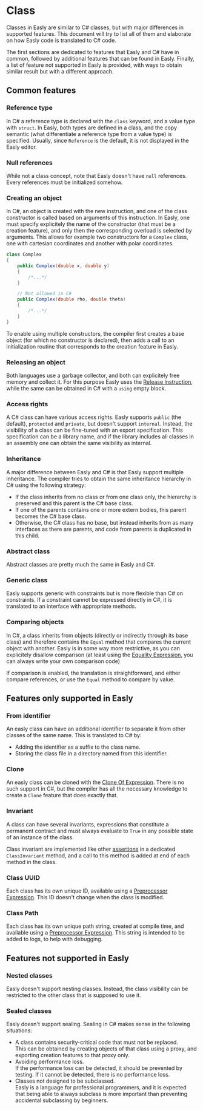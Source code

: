 # Class

Classes in Easly are similar to C# classes, but with major differences in supported features. This document will try to list all of them and elaborate on how Easly code is translated to C# code.

The first sections are dedicated to features that Easly and C# have in common, followed by additional features that can be found in Easly. Finally, a list of feature not supported in Easly is provided, with ways to obtain similar result but with a different approach.

## Common features

### Reference type

In C# a reference type is declared with the `class` keyword, and a value type with `struct`. In Easly, both types are defined in a class, and the copy semantic (what differentiate a reference type from a value type) is specified. Usually, since `Reference` is the default, it is not displayed in the Easly editor.

### Null references

While not a class concept, note that Easly doesn't have `null` references. Every references must be initialized somehow.

### Creating an object

In C#, an object is created with the new instruction, and one of the class constructor is called based on arguments of this instruction. In Easly, one must specify explicitely the name of the constructor (that must be a creation feature), and only then the corresponding overload is selected by arguments. This allows for example two constructors for a `Complex` class, one with cartesian coordinates and another with polar coordinates.

```csharp
class Complex
{
	public Complex(double x, double y)
	{
		/*...*/
	}

	// Not allowed in C#
	public Complex(double rho, double theta)
	{
		/*...*/
	}
}
```

To enable using multiple constructors, the compiler first creates a base object (for which no constructor is declared), then adds a call to an initialization routine that corresponds to the creation feature in Easly.

### Releasing an object

Both languages use a garbage collector, and both can explicitely free memory and collect it. For this purpose Easly uses the [Release Instruction](https://github.com/dlebansais/Easly-Language/blob/master/Doc/Nodes/Instruction/ReleaseInstruction.md), while the same can be obtained in C# with a `using` empty block.

### Access rights

A C# class can have various access rights. Easly supports `public` (the default), `protected` and `private`, but doesn't support `internal`. Instead, the visibility of a class can be fine-tuned with an export specification. This specification can be a library name, and if the library includes all classes in an assembly one can obtain the same visibility as internal.

### Inheritance

A major difference between Easly and C# is that Easly support multiple inheritance. The compiler tries to obtain the same inheritance hierarchy in C# using the following strategy:

+ If the class inherits from no class or from one class only, the hierarchy is preserved and this parent is the C# base class.
+ If one of the parents contains one or more extern bodies, this parent becomes the C# base class.
+ Otherwise, the C# class has no base, but instead inherits from as many interfaces as there are parents, and code from parents is duplicated in this child.

### Abstract class

Abstract classes are pretty much the same in Easly and C#.

### Generic class

Easly supports generic with constraints but is more flexible than C# on constraints. If a constraint cannot be expressed directly in C#, it is translated to an interface with appropriate methods.

### Comparing objects

In C#, a class inherits from objects (directly or indirectly through its base class) and therefore contains the `Equal` method that compares the current object with another. Easly is in some way more restrictive, as you can explicitely disallow comparison (at least using the [Equality Expression](https://github.com/dlebansais/Easly-Language/blob/master/Doc/Nodes/Expression/EqualityExpression.md), you can always write your own comparison code)

If comparison is enabled, the translation is straightforward, and either compare references, or use the `Equal` method to compare by value.

## Features only supported in Easly

### From identifier

An easly class can have an additional identifier to separate it from other classes of the same name. This is translated to C# by:

+ Adding the identifier as a suffix to the class name.
+ Storing the class file in a directory named from this identifier.

### Clone

An easly class can be cloned with the [Clone Of Expression](https://github.com/dlebansais/Easly-Language/blob/master/Doc/Nodes/Expression/CloneOfExpression.md). There is no such support in C#, but the compiler has all the necessary knowledge to create a `Clone` feature that does exactly that. 

### Invariant

A class can have several invariants, expressions that constitute a permanent contract and must always evaluate to `True` in any possible state of an instance of the class.

Class invariant are implemented like other [assertions](https://github.com/dlebansais/Easly-Language/blob/master/Doc/Nodes/Assertion.md) in a dedicated `ClassInvariant` method, and a call to this method is added at end of each method in the class.

### Class UUID

Each class has its own unique ID, available using a [Preprocessor Expression](https://github.com/dlebansais/Easly-Language/blob/master/Doc/Nodes/Expression/PreprocessorExpression.md). This ID doesn't change when the class is modified.

### Class Path

Each class has its own unique path string, created at compile time, and available using a [Preprocessor Expression](https://github.com/dlebansais/Easly-Language/blob/master/Doc/Nodes/Expression/PreprocessorExpression.md). This string is intended to be added to logs, to help with debugging. 

## Features not supported in Easly

### Nested classes

Easly doesn't support nesting classes. Instead, the class visibility can be restricted to the other class that is supposed to use it.

### Sealed classes

Easly doesn't support sealing. Sealing in C# makes sense in the following situations:

+ A class contains security-critical code that must not be replaced.<br>This can be obtained by creating objects of that class using a proxy, and exporting creation features to that proxy only.
+ Avoiding performance loss.<br>If the performance loss can be detected, it should be prevented by testing. If it cannot be detected, there is no performance loss.
+ Classes not designed to be subclassed.<br>Easly is a language for professional programmers, and it is expected that being able to always subclass is more important than preventing accidental subclassing by beginners.

 
